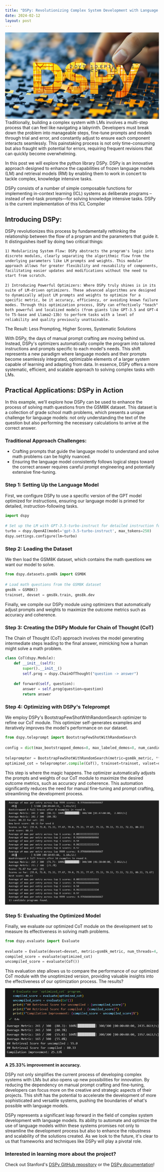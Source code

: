 ```yaml
---
title: "DSPy: Revolutionizing Complex System Development with Language Models"
date: 2024-02-12
layout: post
---
```

![DSPy: Revolutionizing Complex System Development with Language Models](000_featured_image.png)
Traditionally, building a complex system with LMs involves a multi-step process that can feel like navigating a labyrinth. Developers must break down the problem into manageable steps, fine-tune prompts and models through trial and error, and constantly adjust to ensure each component interacts seamlessly. This painstaking process is not only time-consuming but also fraught with potential for errors, requiring frequent revisions that can quickly become overwhelming.

In this post we will explore the python library DSPy. DSPy is an innovative approach designed to enhance the capabilities of frozen language models (LM) and retrieval models (RM) by enabling them to work in concert to tackle complex, knowledge intensive tasks.  

DSPy consists of a number of simple composable functions for implementing in-context learning (ICL)  systems as deliberate programs – instead of end-task prompts—for solving knowledge intensive tasks. DSPy is the current implementation of this ICL Compiler  

## Introducing DSPy:
DSPy revolutionizes this process by fundamentally rethinking the relationship between the flow of a program and the parameters that guide it. It distinguishes itself by doing two critical things: 

    1) Modularizing System Flow: DSPy abstracts the program's logic into discrete modules, clearly separating the algorithmic flow from the underlying parameters like LM prompts and weights. This modular approach allows for greater flexibility and reusability of components, facilitating easier updates and modifications without the need to start from scratch.

    2) Introducing Powerful Optimizers: Where DSPy truly shines is in its suite of LM-driven optimizers. These advanced algorithms are designed to dynamically adjust LM prompts and weights to optimize for a specific metric, be it accuracy, efficiency, or avoiding known failure modes. Through this optimization process, DSPy can effectively "teach" both powerful and localized models (from giants like GPT-3.5 and GPT-4 to T5-base and Llama2-13b) to perform tasks with a level of reliability and quality previously unattainable.

The Result: Less Prompting, Higher Scores, Systematic Solutions

With DSPy, the days of manual prompt crafting are moving behind us. Instead, DSPy's optimizers automatically compile the program into tailored instructions and prompts specific to each model's needs. This shift represents a new paradigm where language models and their prompts become seamlessly integrated, optimizable elements of a larger system capable of learning and adapting from data. In essence, DSPy offers a more systematic, efficient, and scalable approach to solving complex tasks with LMs.

## Practical Applications: DSPy in Action
In this example, we'll explore how DSPy can be used to enhance the process of solving math questions from the GSM8K dataset. This dataset is a collection of grade school math problems, which presents a unique challenge for language models: not only understanding the text of the question but also performing the necessary calculations to arrive at the correct answer.

### Traditional Approach Challenges:
- Crafting prompts that guide the language model to understand and solve math problems can be highly nuanced.
- Ensuring the language model consistently follows logical steps toward the correct answer requires careful prompt engineering and potentially extensive fine-tuning.

### Step 1: Setting Up the Language Model
First, we configure DSPy to use a specific version of the GPT model optimized for instructions, ensuring our language model is primed for detailed, instruction-following tasks.

```python 
import dspy

# Set up the LM with GPT-3.5-turbo-instruct for detailed instruction following
turbo = dspy.OpenAI(model='gpt-3.5-turbo-instruct', max_tokens=250)
dspy.settings.configure(lm=turbo)
```

### Step 2: Loading the Dataset
We then load the GSM8K dataset, which contains the math questions we want our model to solve.

```python
from dspy.datasets.gsm8k import GSM8K

# Load math questions from the GSM8K dataset
gms8k = GSM8K()
trainset, devset = gms8k.train, gms8k.dev

```

Finally, we compile our DSPy module using optimizers that automatically adjust prompts and weights to maximize the outcome metrics such as accuracy and coherence.

### Step 3: Creating the DSPy Module for Chain of Thought (CoT)
The Chain of Thought (CoT) approach involves the model generating intermediate steps leading to the final answer, mimicking how a human might solve a math problem.

```python
class CoT(dspy.Module):
    def __init__(self):
        super().__init__()
        self.prog = dspy.ChainOfThought("question -> answer")
    
    def forward(self, question):
        answer = self.prog(question=question)
        return answer 
```

### Step 4: Optimizing with DSPy's Teleprompt
We employ DSPy's BootstrapFewShotWithRandomSearch optimizer to refine our CoT module. This optimizer self-generates examples and iteratively improves the model's performance on our dataset.

```python
from dspy.teleprompt import BootstrapFewShotWithRandomSearch

config = dict(max_bootstrapped_demos=8, max_labeled_demos=8, num_candidate_programs=10, num_threads=4)

teleprompter = BootstrapFewShotWithRandomSearch(metric=gsm8k_metric, **config)
optimized_cot = teleprompter.compile(CoT(), trainset=trainset, valset=devset)
```

This step is where the magic happens. The optimizer automatically adjusts the prompts and weights of our CoT module to maximize the desired outcome metrics, such as accuracy and coherence. This automation significantly reduces the need for manual fine-tuning and prompt crafting, streamlining the development process.

![A picture of the DSPy compile step](001_compile_example.png)

### Step 5: Evaluating the Optimized Model
Finally, we evaluate our optimized CoT module on the development set to measure its effectiveness in solving math problems.

```python
from dspy.evaluate import Evaluate

evaluate = Evaluate(devset=devset, metric=gsm8k_metric, num_threads=4, display_progress=True)
compiled_score = evaluate(optimized_cot)
uncompiled_score = evaluate(CoT())

```
This evaluation step allows us to compare the performance of our optimized CoT module with the unoptimized version, providing valuable insights into the effectiveness of our optimization process. The results? 

![Image showing 25.33% improvement in Model Performance](002_evaluate_example.png)

**A 25.33% improvement in accuracy.**

DSPy not only simplifies the current process of developing complex systems with LMs but also opens up new possibilities for innovation. By reducing the dependency on manual prompt crafting and fine-tuning, developers can focus more on the creative and strategic aspects of their projects. This shift has the potential to accelerate the development of more sophisticated and versatile systems, pushing the boundaries of what's possible with language models.

DSPy represents a significant leap forward in the field of complex system development with language models. Its ability to automate and optimize the use of language models within these systems promises not only to streamline the development process but also to enhance the robustness and scalability of the solutions created. As we look to the future, it's clear to us that frameworks and techniques like DSPy will play a pivotal role.


### Interested in learning more about the project? 
Check out Stanford's [DSPy GitHub repository](https://github.com/stanfordnlp/dspy/tree/main) or the [DSPy documentation](https://dspy-docs.vercel.app/)! 

